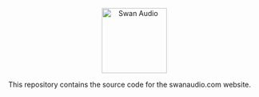 <p align='center'>
  <a href='https://swanaudio.com'>
    <img src='https://swanaudio.com/assets/swan-audio-logo-final-alt.svg' height='130' alt='Swan Audio'>
  </a>
</p>

This repository contains the source code for the swanaudio.com website.
